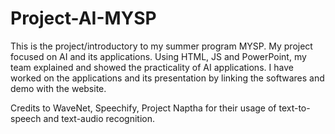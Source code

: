 # Project-AI-MYSP
This is the project/introductory to my summer program MYSP. My project focused on AI and its applications. Using HTML, JS and PowerPoint, my team explained and showed the practicality of AI applications.
I have worked on the applications and its presentation by linking the softwares and demo with the website. 

Credits to WaveNet, Speechify, Project Naptha for their usage of text-to-speech and text-audio recognition.
